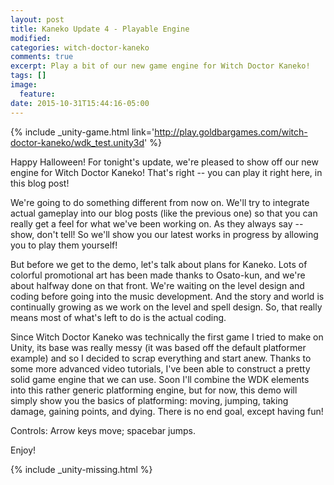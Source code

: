 ```yaml
---
layout: post
title: Kaneko Update 4 - Playable Engine
modified:
categories: witch-doctor-kaneko
comments: true
excerpt: Play a bit of our new game engine for Witch Doctor Kaneko!
tags: []
image:
  feature:
date: 2015-10-31T15:44:16-05:00
---
```

<script type="text/javascript" src="https://ssl-webplayer.unity3d.com/download_webplayer-3.x/3.0/uo/jquery.min.js"></script>
<script src="http://webplayer.unity3d.com/download_webplayer-3.x/3.0/uo/UnityObject2.js"></script>

{% include _unity-game.html link='http://play.goldbargames.com/witch-doctor-kaneko/wdk_test.unity3d' %}

Happy Halloween! For tonight's update, we're pleased to show off our new engine for Witch Doctor Kaneko! That's right -- you can play it right here, in this blog post!

We're going to do something different from now on. We'll try to integrate actual gameplay into our blog posts (like the previous one) so that you can really get a feel for what we've been working on. As they always say -- show, don't tell! So we'll show you our latest works in progress by allowing you to play them yourself!

But before we get to the demo, let's talk about plans for Kaneko. Lots of colorful promotional art has been made thanks to Osato-kun, and we're about halfway done on that front. We're waiting on the level design and coding before going into the music development. And the story and world is continually growing as we work on the level and spell design. So, that really means most of what's left to do is the actual coding.

Since Witch Doctor Kaneko was technically the first game I tried to make on Unity, its base was really messy (it was based off the default platformer example) and so I decided to scrap everything and start anew. Thanks to some more advanced video tutorials, I've been able to construct a pretty solid game engine that we can use. Soon I'll combine the WDK elements into this rather generic platforming engine, but for now, this demo will simply show you the basics of platforming: moving, jumping, taking damage, gaining points, and dying. There is no end goal, except having fun!

Controls: Arrow keys move; spacebar jumps.

Enjoy!

{% include _unity-missing.html %}
